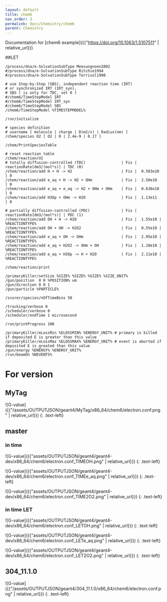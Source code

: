 ```yaml
---
layout: default
title: chem6
nav_order: 3
permalink: docs/Chemistry/chem6
parent: Chemistry
---
```


Documentation for [chem6 example]({{"https://doi.org/10.1063/1.5107511" | relative_url}})

##LET
```
/process/dna/e-SolvationSubType Meesungnoen2002
#/process/dna/e-SolvationSubType Ritchie1994
#/process/dna/e-SolvationSubType Terrisol1990

# use Step-by-Step (SBS), independent reaction time (IRT)
# or synchronized IRT (IRT_syn),
# SBS ( is only for TDC, set 0 )
#/chem6/TimeStepModel IRT
#/chem6/TimeStepModel IRT_syn
#/chem6/TimeStepModel SBS
/chem6/TimeStepModel %TIMESTEPMODEL%

/run/initialize

# species definition
# username [ molecule | charge | D(m2/s) | Radius(nm) ]
/chem/species O2 [ O2 | 0 | 2.4e-9 | 0.17 ]

/chem/PrintSpeciesTable

# reset reaction table
/chem/reaction/UI
# totally diffusion-controlled (TDC)                | Fix |  reactionRate[dm3/(mol*s)] | TDC (0)
/chem/reaction/add H + H -> H2                      | Fix |  0.503e10 | 0
/chem/reaction/add e_aq + H -> H2 + OHm             | Fix |  2.50e10  | 0
/chem/reaction/add e_aq + e_aq -> H2 + OHm + OHm    | Fix |  0.636e10 | 0
/chem/reaction/add H3Op + OHm -> H2O                | Fix |  1.13e11  | 0

# partially diffusion-controlled (PDC)              | Fix |  reactionRate[dm3/(mol*s)] | PDC (1)
/chem/reaction/add OH + H -> H2O                    | Fix |  1.55e10 | %REACTIONTYPE%
/chem/reaction/add OH + OH -> H2O2                  | Fix |  0.55e10 | %REACTIONTYPE%
/chem/reaction/add e_aq + OH -> OHm                 | Fix |  2.95e10 | %REACTIONTYPE%
/chem/reaction/add e_aq + H2O2 -> OHm + OH          | Fix |  1.10e10 | %REACTIONTYPE%
/chem/reaction/add e_aq + H3Op -> H + H2O           | Fix |  2.11e10 | %REACTIONTYPE%

/chem/reaction/print

/primaryKiller/setSize %SIZE% %SIZE% %SIZE% %SIZE_UNIT%
/gun/position  0 0 %POSITION% um
/gun/direction 0 0 1
/gun/particle %PARTICLE%

/scorer/species/nOfTimeBins 50

/tracking/verbose 0
/scheduler/verbose 0
/scheduler/endTime 1 microsecond

/run/printProgress 100

/primaryKiller/eLossMin %ELOSSMIN% %ENERGY_UNIT% # primary is killed if deposited E is greater than this value
/primaryKiller/eLossMax %ELOSSMAX% %ENERGY_UNIT% # event is aborted if deposited E is greated than this value
/gun/energy %ENERGY% %ENERGY_UNIT%
/run/beamOn %NEVENTS%

```
# For version
## MyTag
![G-value]({{"/assets/OUTPUTJSON/geant4/MyTag/x86_64/chem6/electron.conf.png" | relative_url}})
{: .text-left}

## master

### in time
![G-value]({{"assets/OUTPUTJSON/geant4/geant4-dev/x86_64/chem6/electron.conf_TIMEOH.png" | relative_url}})
{: .text-left}

![G-value]({{"assets/OUTPUTJSON/geant4/geant4-dev/x86_64/chem6/electron.conf_TIMEe_aq.png" | relative_url}})
{: .text-left}

![G-value]({{"assets/OUTPUTJSON/geant4/geant4-dev/x86_64/chem6/electron.conf_TIME2O2.png" | relative_url}})
{: .text-left}

### in time LET

![G-value]({{"assets/OUTPUTJSON/geant4/geant4-dev/x86_64/chem6/electron.conf_LETOH.png" | relative_url}})
{: .text-left}

![G-value]({{"assets/OUTPUTJSON/geant4/geant4-dev/x86_64/chem6/electron.conf_LETe_aq.png" | relative_url}})
{: .text-left}

![G-value]({{"assets/OUTPUTJSON/geant4/geant4-dev/x86_64/chem6/electron.conf_LET2O2.png" | relative_url}})
{: .text-left}


## 304_11.1.0
![G-value]({{"/assets/OUTPUTJSON/geant4/304_11.1.0/x86_64/chem6/electron.conf.png" | relative_url}})
{: .text-left}